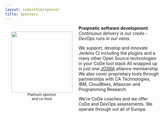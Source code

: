 ```yaml
---
layout: codesthlm/sponsor
title: Sponsors
---
```

<div style="width:200px;float:left;padding:20px">
  <div style="height:200px;position:relative;">
    <a href="http://www.praqma.net" target="_blank"><img style="position: absolute; top: 0;width:200px" src="{{site.root}}/images/sponsors/praqma_logo_3D-_small.png" /></a>
  </div>
  <div style="height:40px;text-align:center;font-size:82%;">Platinum sponsor<br/> and co-host</div>
</div>


__Praqmatic software development__.<br/>
_Continuous delivery is our credo - DevOps runs in our veins._

We support, develop and innovate Jenkins CI including the plugins and a many other Open Source technologies in your CoDe tool stack All wrapped up in just one [JOSRA](www.josra.org) alliance membership. We also cover proprietary tools through partnerships with CA Technologies, IBM, CloudBees, Atlassian and Programming Research.

We're CoDe coaches and we offer CoDe and DevOps assessments. We operate through out all of Europe.
